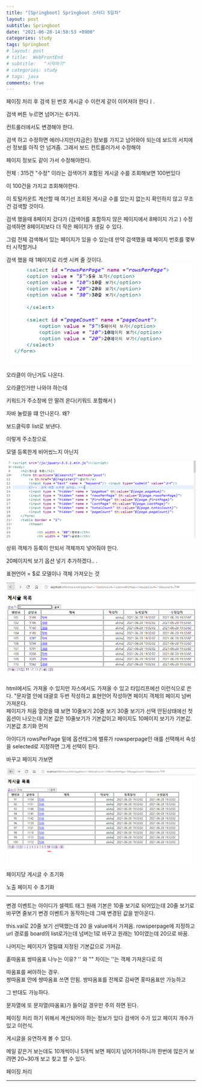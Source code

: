 ```yaml
---
title: "[Springboot] Springboot 스터디 5일차"
layout: post
subtitle: Springboot
date: "2021-06-28-14:58:53 +0900"
categories: study
tags: Springboot
# layout: post
# title:  WebFrontEnd
# subtitle:   "시작하기"
# categories: study
# tags: java
comments: true
---
```


페이징 처리 후
검색 된 번호 게시글 수 이런게 같이 이어져야 한다ㅣ.

검색 버튼 누르면 넘어가는 6가지.

컨트롤러에서도 변경해야 한다.

검색 하고 수정하면 에러나지만(지금은)
정보를 가지고 넘어와야 되는데 보드의 서치에선 정보를 아직 안 넘겨줌. 그래서 보드 컨트롤러가서 수정해야

페이지 정보도 같이 가서 수정해야한다.

전체 : 315건
"수정" 이라는 검색어가 포함된 게시글 수를 조회해보면 100번있다

이 100건을 가지고 조회해야한다.

이 토털카운트 계산할 때
여기선 조회된 게시글 수를 있는지 없는지 확인하지 않고 무조건 검색할 것이다.

검색 했을때 8페이지 갔다가
(검색어를 포함하지 않은 페이지에서 8페이지 가고 )
수정 검색하면 8페이지보다 더 작은 페이지가 생길 수 있다.

그럼 전체 검색해서 있는 페이지가 있을 수 있는데 만약 검색했을 떄 페이지 번호를 몇부터 시작할거냐

검색 했을 때 1페이지로 리셋 시켜 줄 것이다.
![20210628_201913](/assets/20210628_201913.png)

오라클이 아닌거도 나온다.

오라클인거만 나와야 하는데

키워드가 주소창에 안 딸려 온다(키워드 포함해서 )

자바 눌렀을 떄 안나온다. 왜?

보드클릭후 list로 보낸다.

이렇게 주소창으로

모델 등록한게 비어씼느지 아닌지

![20210628_190719](/assets/20210628_190719_fvyffd147.png)

상위 객체가 등록이 안되서 객체까지 넣어줘야 한다.

20페이지씩 보기 옵션 넣기 추가하겠다..
.

표현언어 = $로 모델이나 객체 가져오는 것

![20210628_195344](/assets/20210628_195344_8tkebeg5f.png)

html에서도 가져올 수 있지만 자스에서도 가져올 수 있고 타임리프에선 이런식으로 쓴다.
"문자열 안에 대괄호 두번 작성하고 표현언어 작성하면 페이지 객체의 페이지 넘버 가져온다.
\
페이지가 처음 열렸을 떄 보면 10줄보기 20줄 보기 30줄 보기가 선택 안된상태에선 첫 옵션이 나오는데 기본 값은 10줄보기가 기본값이고 페이지도 10페이지 보기가 기본값.
기본값 초기화 먼저

아이디가 rowsPerPage 밑에 옵션태그에 밸류가 rowsperpage인 애를 선택해서 속성을 selected로 지정하면 그게 선택이 된다.

바꾸고 페이지 가보면

![20210628_195433](/assets/20210628_195433.png)

페이지당 게시글 수 초기화

노출 페이지 수 초기화

---

변경 이벤트는 아이디가 셀렉트 태그
원래 기본은 10줄 보기로 되어있는데 20줄 보기로 바꾸면 줄보기 변경 이벤트가 동작하는데 그때 변경된 값을 받아온다.

this.val로 20줄 보기 선택했는데 20 을 value에서 가져옴.
rowsperpage에 지정하고 url 경로를 board의 list로가는데 넘버는1로 바꾸고 원래는 10이였는데 20으로 바꿈.

나머지는 페이지가 열릴떄 지정된 기본값으로 가져감.

홑따옴표 쌍따옴표 나누는 이유?
'' 와 "" 차이는 ''는 객체 가져온다로 의

따옴표를 써야하는 경우.  
쌍따옴표 안에 쌍따옴표 쓰면 안됨.
쌍따옴표를 전체로 감싸면 홋따옴표만 가능하고

그 반대도 가능하다.

문자열에 또 문자열(따옴표)가 들어갈 경우만 주의 하면 된다.

페이징 처리 하기 위해서 계산되어야 하는 정보가 있다
검색어 수가 있고 페이지 개수가 있고 이런식.

게시글을 유연하게 볼 수 있다.

메일 같은거 보는데도 10개씩이나 5개씩 보면 페이지 넘어가야하니까 한번에 많은거 보려면 20~30개 보고 찾고 할 수 있다.

페이징 처리

---
